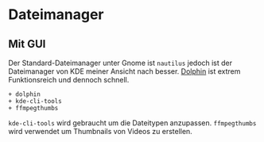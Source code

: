 # Dateimanager

## Mit GUI

Der Standard-Dateimanager unter Gnome ist `nautilus` jedoch ist der Dateimanager von KDE meiner Ansicht nach besser. [Dolphin](https://wiki.archlinux.org/index.php/Dolphin) ist extrem Funktionsreich und dennoch schnell.

    + dolphin
    + kde-cli-tools
    + ffmpegthumbs

`kde-cli-tools` wird gebraucht um die Dateitypen anzupassen. `ffmpegthumbs` wird verwendet um Thumbnails von Videos zu erstellen.






